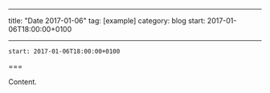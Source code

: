 
---
title: "Date 2017-01-06"
tag: [example]
category: blog
start: 2017-01-06T18:00:00+0100

---

``start: 2017-01-06T18:00:00+0100``

===

Content.
